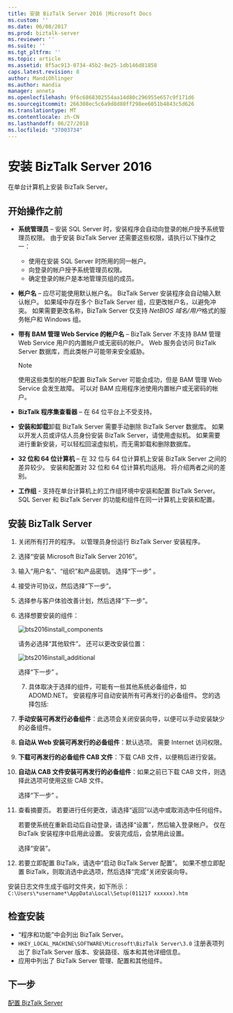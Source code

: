 ```yaml
---
title: 安装 BizTalk Server 2016 |Microsoft Docs
ms.custom: ''
ms.date: 06/08/2017
ms.prod: biztalk-server
ms.reviewer: ''
ms.suite: ''
ms.tgt_pltfrm: ''
ms.topic: article
ms.assetid: 8f5ac913-0734-45b2-8e25-1db146d81858
caps.latest.revision: 8
author: MandiOhlinger
ms.author: mandia
manager: anneta
ms.openlocfilehash: 9f6c6868302554aa14d80c296955e657c9f171d6
ms.sourcegitcommit: 266308ec5c6a9d8d80ff298ee6051b4843c5d626
ms.translationtype: MT
ms.contentlocale: zh-CN
ms.lasthandoff: 06/27/2018
ms.locfileid: "37003734"
---
```

# <a name="install-biztalk-server-2016"></a>安装 BizTalk Server 2016
在单台计算机上安装 BizTalk Server。

## <a name="before-you-get-started"></a>开始操作之前

* **系统管理员** – 安装 SQL Server 时，安装程序会自动向登录的帐户授予系统管理员权限。 由于安装 BizTalk Server 还需要这些权限，请执行以下操作之一：
  * 使用在安装 SQL Server 时所用的同一帐户。
  * 向登录的帐户授予系统管理员权限。
  * 确定登录的帐户是本地管理员组的成员。
* **帐户名** – 应尽可能使用默认帐户名。 BizTalk Server 安装程序会自动输入默认帐户。 如果域中存在多个 BizTalk Server 组，应更改帐户名，以避免冲突。 如果需要更改名称，BizTalk Server 仅支持 *NetBIOS 域名/用户*格式的服务帐户和 Windows 组。
* **带有 BAM 管理 Web Service 的帐户名** – BizTalk Server 不支持 BAM 管理 Web Service 用户的内置帐户或无密码的帐户。 Web 服务会访问 BizTalk Server 数据库，而此类帐户可能带来安全威胁。

    > [!NOTE] 
    > 使用这些类型的帐户配置 BizTalk Server 可能会成功，但是 BAM 管理 Web Service 会发生故障。 可以对 BAM 应用程序池使用内置帐户或无密码的帐户。

* **BizTalk 程序集查看器** – 在 64 位平台上不受支持。 
* **安装和卸载**卸载 BizTalk Server 需要手动删除 BizTalk Server 数据库。 如果以开发人员或评估人员身份安装 BizTalk Server，请使用虚拟机。 如果需要进行重新安装，可以轻松回滚虚拟机，而无需卸载和删除数据库。
* **32 位和 64 位计算机** – 在 32 位与 64 位计算机上安装 BizTalk Server 之间的差异较少。 安装和配置对 32 位和 64 位计算机均适用。 将介绍两者之间的差别。
* **工作组** - 支持在单台计算机上的工作组环境中安装和配置 BizTalk Server。 SQL Server 和 BizTalk Server 的功能和组件在同一计算机上安装和配置。


## <a name="install-biztalk-server"></a>安装 BizTalk Server
1. 关闭所有打开的程序。 以管理员身份运行 BizTalk Server 安装程序。
2. 选择“安装 Microsoft BizTalk Server 2016”。
3. 输入“用户名”、“组织”和产品密钥。 选择“下一步” 。
4. 接受许可协议，然后选择“下一步”。
5. 选择参与客户体验改善计划，然后选择“下一步”。
6. 选择想要安装的组件：

    ![bts2016install_components](../install-and-config-guides/media/bts2016install-components.gif)
  
    请务必选择“其他软件”。 还可以更改安装位置： 
  
    ![bts2016install_additional](../install-and-config-guides/media/bts2016install-additional.gif)

    选择“下一步” 。   
  
   7. 具体取决于选择的组件，可能有一些其他系统必备组件，如 ADOMD.NET。 安装程序可自动安装所有可再发行的必备组件。 您的选择包括: 
7. **手动安装可再发行必备组件**：此选项会关闭安装向导，以便可以手动安装缺少的必备组件。
8. **自动从 Web 安装可再发行的必备组件**：默认选项。 需要 Internet 访问权限。
9. **下载可再发行的必备组件 CAB 文件**：下载 CAB 文件，以便稍后进行安装。
10. **自动从 CAB 文件安装可再发行的必备组件**：如果之前已下载 CAB 文件，则选择此选项可使用这些 CAB 文件。 

    选择“下一步” 。
  
11. 查看摘要页。 若要进行任何更改，请选择“返回”以选中或取消选中任何组件。 

      若要使系统在重新启动后自动登录，请选择“设置”，然后输入登录帐户。 仅在 BizTalk 安装程序中启用此设置。 安装完成后，会禁用此设置。 

     选择“安装”。
  
12. 若要立即配置 BizTalk，请选中“启动 BizTalk Server 配置”。 如果不想立即配置 BizTalk，则取消选中此选项，然后选择“完成”关闭安装向导。 

安装日志文件生成于临时文件夹，如下所示：`C:\Users\*username*\AppData\Local\Setup(011217 xxxxxx).htm`
  
## <a name="check-the-installation"></a>检查安装

* “程序和功能”中会列出 BizTalk Server。
* `HKEY_LOCAL_MACHINE\SOFTWARE\Microsoft\BizTalk Server\3.0` 注册表项列出了 BizTalk Server 版本、安装路径、版本和其他详细信息。
* 应用中列出了 BizTalk Server 管理、配置和其他组件。 

## <a name="next-step"></a>下一步
[配置 BizTalk Server](../install-and-config-guides/configure-biztalk-server.md)